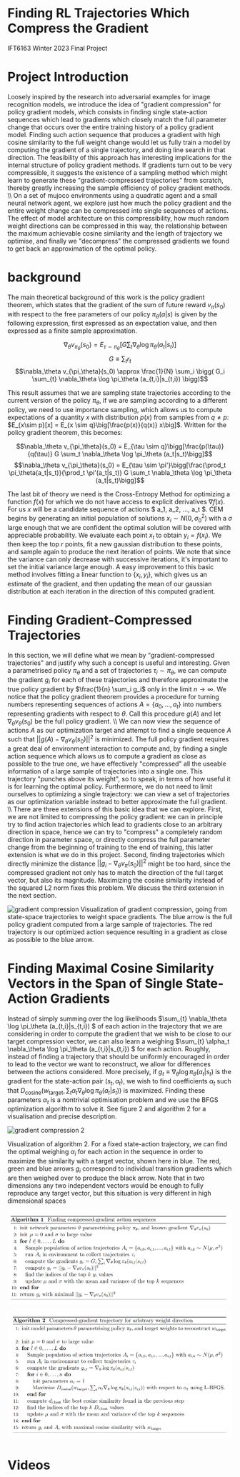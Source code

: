 # Finding RL Trajectories Which Compress the Gradient
IFT6163 Winter 2023 Final Project


# Project Introduction

Loosely inspired by the research into adversarial examples for image recognition models, we introduce the idea of "gradient compression" for policy gradient models, which consists in finding single state-action sequences which lead to gradients which closely match the full parameter change that occurs over the entire training history of a policy gradient model. Finding such action sequence that produces a gradient with high cosine similarity to the full weight change would let us fully train a model by computing the gradient of a single trajectory, and doing line search in that direction. The feasibility of this approach has interesting implications for the internal structure of policy gradient methods. If gradients turn out to be very compressible, it suggests the existence of a sampling method which might learn to generate these "gradient-compressed trajectories" from scratch, thereby greatly increasing the sample efficiency of policy gradient methods.
\\\\
On a set of mujoco environments using a quadratic agent and a small neural network agent, we explore just how much the policy gradient and the entire weight change can be compressed into single sequences of actions. The effect of model architecture on this compressibility, how much random weight directions can be compressed in this way, the relationship between the maximum achievable cosine similarity and the length of trajectory we optimise, and finally we "decompress" the compressed gradients we found to get back an approximation of the optimal policy.


# background

The main theoretical background of this work is the policy gradient theorem, which states that the gradient of the sum of future reward $v_\pi(s_0)$ with respect to the free parameters of our policy $\pi_\theta(a|s)$ is given by the following expression, first expressed as an expectation value, and then expressed as a finite sample approximation.

$$ \nabla_\theta v_{\pi_\theta}(s_0) = E_{\tau \sim \pi_\theta}\bigg[G \sum_t \nabla_\theta \log \pi_\theta (a_t|s_t)\bigg]$$
$$G \equiv \sum_t r_t$$
$$\nabla_\theta v_{\pi_\theta}(s_0) \approx \frac{1}{N} \sum_i \bigg( G_i \sum_{t} \nabla_\theta \log \pi_\theta (a_{t,i}|s_{t,i}) \bigg)$$

This result assumes that we are sampling state trajectories according to the current version of the policy $\pi_\theta$, if we are sampling according to a different policy, we need to use importance sampling, which allows us to compute expectations of a quantity $x$ with distribution $p(x)$ from samples from $q \neq p$: $E_{x\sim p}[x] = E_{x \sim q}\big[\frac{p(x)}{q(x)} x\big]$. Written for the policy gradient theorem, this becomes:

$$\nabla_\theta v_{\pi_\theta}(s_0) = E_{\tau \sim q}\bigg[\frac{p(\tau)}{q(\tau)} G \sum_t \nabla_\theta \log \pi_\theta (a_t|s_t)\bigg]$$
$$\nabla_\theta v_{\pi_\theta}(s_0) = E_{\tau \sim \pi'}\bigg[\frac{\prod_t \pi_\theta(a_t|s_t)}{\prod_t \pi'(a_t|s_t)} G \sum_t \nabla_\theta \log \pi_\theta (a_t|s_t)\bigg]$$

The last bit of theory we need is the Cross-Entropy Method for optimizing a function $f(x)$ for which we do not have access to explicit derivatives $\nabla f(x)$. For us $x$ will be a candidate sequence of actions $ a_1, a_2, ..., a_t $. CEM begins by generating an initial population of solutions $x_i \sim N(0, \sigma_0^2)$ with a $\sigma$ large enough that we are confident the optimal solution will be covered with appreciable probability. We evaluate each point $x_t$ to obtain $y_i = f(x_i)$. We then keep the top $r$ points, fit a new gaussian distribution to these points, and sample again to produce the next iteration of points. We note that since the variance can only decrease with successive iterations, it's important to set the initial variance large enough. A easy improvement to this basic method involves fitting a linear function to $\{x_i, y_i\}$, which gives us an estimate of the gradient, and then updating the mean of our gaussian distribution at each iteration in the direction of this computed gradient. 


# Finding Gradient-Compressed Trajectories

In this section, we will define what we mean by "gradient-compressed trajectories" and justify why such a concept is useful and interesting. Given a parametrised policy $\pi_\theta$ and a set of trajectories $\tau_i \sim \pi_\theta$, we can compute the gradient $g_i$ for each of these trajectories and therefore approximate the true policy gradient by $\frac{1}{n} \sum_i g_i$ only in the limit $n\rightarrow \infty$. We notice that the policy gradient theorem provides a procedure for turning numbers representing sequences of actions $A = \{a_0, ..., a_t\}$ into numbers representing gradients with respect to $\theta$. Call this procedure $g(A)$ and let $\nabla_\theta v_\theta(s_0)$ be the full policy gradient. 
\\\\
We can now view the sequence of actions $A$ as our optimization target and attempt to find a single sequence $A$ such that $||g(A) - \nabla_\theta v_\theta(s_0)||^2$ is minimized. The full policy gradient requires a great deal of environment interaction to compute and, by finding a single action sequence which allows us to compute a gradient as close as possible to the true one, we have effectively "compressed" all the useable information of a large sample of trajectories into a single one. This trajectory "punches above its weight", so to speak, in terms of how useful it is for learning the optimal policy. Furthermore, we do not need to limit ourselves to optimizing a single trajectory: we can view a set of trajectories as our optimization variable instead to better approximate the full gradient.
\\\\
There are three extensions of this basic idea that we can explore. First, we are not limited to  compressing the policy gradient: we can in principle try to find action trajectories which lead to gradients close to an arbitrary direction in space, hence we can try to "compress" a completely random direction in parameter space, or directly compress the full parameter change from the beginning of training to the end of training, this latter extension is what we do in this project. Second, finding trajectories which directly minimize the distance $||g_i - \nabla_\theta v_\pi(s_0)||^2$ might be too hard, since the compressed gradient not only has to match the direction of the full target vector, but also its magnitude. Maximizing the cosine similarity instead of the squared L2 norm fixes this problem. We discuss the third extension in the next section.

![gradient compression](images/gradient_compression.svg)
Visualization of gradient compression, going from state-space trajectories to weight space gradients. The blue arrow is the full policy gradient computed from a large sample of trajectories. The red trajectory is our optimized action sequence resulting in a gradient as close as possible to the blue arrow.

# Finding Maximal Cosine Similarity Vectors in the Span of Single State-Action Gradients

Instead of simply summing over the log likelihoods $\sum_{t} \nabla_\theta \log \pi_\theta (a_{t,i}|s_{t,i}) $ of each action in the trajectory that we are considering in order to compute the gradient that we wish to be close to our target compression vector, we can also learn a weighing $\sum_{t} \alpha_t \nabla_\theta \log \pi_\theta (a_{t,i}|s_{t,i}) $ for each action. Roughly, instead of finding a trajectory that should be uniformly encouraged in order to lead to the vector we want to reconstruct, we allow for differences between the actions considered. More precisely, if $g_t \equiv \nabla_\theta \log \pi_\theta (a_{t}|s_{t})$ is the gradient for the state-action pair $(s_t, a_t)$, we wish to find coefficients $\alpha_t$ such that $D_{\text{cosine}}(w_{\text{target}}, \sum_t \alpha_t \nabla_\theta \log \pi_\theta (a_{t}|s_{t}))$ is maximized. Finding these parameters $\alpha_t$ is a nontrivial optimisation problem and we use the BFGS optimization algorithm to solve it. See figure 2 and algorithm 2 for a visualisation and precise description.

![gradient compression 2](images/optimising_alphas.svg)

Visualization of algorithm 2. For a fixed state-action trajectory, we can find the optimal weighing $\alpha_i$ for each action in the sequence in order to maximize the similarity with a target vector, shown here in blue. The red, green and blue arrows $g_i$ correspond to individual transition gradients which are then weighed over to produce the black arrow. Note that in two dimensions any two independent vectors would be enough to fully reproduce any target vector, but this situation is very different in high dimensional spaces

![algo_1](images/algo_1.png)

![algo_2](images/algo_2.png)

# Videos





